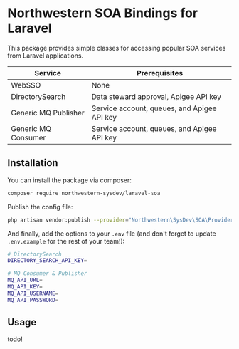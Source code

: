 # Northwestern SOA Bindings for Laravel
This package provides simple classes for accessing popular SOA services from Laravel applications.

| Service | Prerequisites |
| --- | --- |
| WebSSO | None |
| DirectorySearch | Data steward approval, Apigee API key |
| Generic MQ Publisher | Service account, queues, and Apigee API key |
| Generic MQ Consumer | Service account, queues, and Apigee API key |

## Installation
You can install the package via composer:

```bash
composer require northwestern-sysdev/laravel-soa
```

Publish the config file:

```bash
php artisan vendor:publish --provider="Northwestern\SysDev\SOA\Providers\NuSoaServiceProvider"
```

And finally, add the options to your `.env` file (and don't forget to update `.env.example` for the rest of your team!):

```bash
# DirectorySearch
DIRECTORY_SEARCH_API_KEY=

# MQ Consumer & Publisher
MQ_API_URL=
MQ_API_KEY=
MQ_API_USERNAME=
MQ_API_PASSWORD=
```

## Usage
todo!
